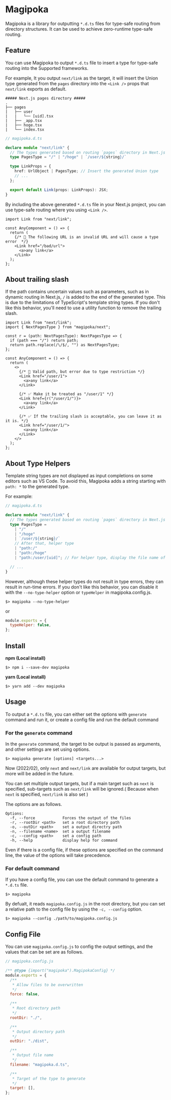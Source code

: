 # Magipoka

Magipoka is a library for outputting `*.d.ts` files for type-safe routing from directory structures. It can be used to achieve zero-runtime type-safe routing.

## Feature

You can use Magipoka to output `*.d.ts` file to insert a type for type-safe routing into the Supported frameworks.

For example, It you output `next/link` as the target, it will insert the Union type generated from the `pages` directory into the `<Link />` props that `next/link` exports as default.

```
##### Next.js pages directory #####
.
├── pages
|   ├── user
|   |   └── [uid].tsx
|   ├── _app.tsx
|   ├── hoge.tsx
|   └── index.tsx
```

```ts
// magipoka.d.ts

declare module "next/link" {
  // The types generated based on routing `pages` directory in Next.js
  type PagesType = "/" | "/hoge" | `/user/${string}/`

  type LinkProps = {
    href: UrlObject | PagesType; // Insert the generated Union type
    // ...
  };

  export default Link(props: LinkProps): JSX;
}
```

By including the above generated `*.d.ts` file in your Next.js project, you can use type-safe routing where you using `<Link />`.

```tsx
import Link from "next/link";

const AnyComponent = () => {
  return (
    {/* 🛑 The following URL is an invalid URL and will cause a type error  */}
    <Link href="/bad/url">
      <a>any link</a>
    </Link>
  );
};
```

## About trailing slash

If the path contains uncertain values such as parameters, such as in dynamic routing in Next.js, `/` is added to the end of the generated type. This is due to the limitations of TypeScript's template string types. If you don't like this behavior, you'll need to use a utility function to remove the trailing slash.

```tsx
import Link from "next/link";
import { NextPagesType } from "magipoka/next";

const r = (path: NextPagesType): NextPagesType => {
  if (path === "/") return path;
  return path.replace(/\/$/, "") as NextPagesType;
};

const AnyComponent = () => {
  return (
    <>
      {/* 🛑 Valid path, but error due to type restriction */}
      <Link href="/user/1">
        <a>any link</a>
      </Link>

      {/* ✅ Make it be treated as "/user/1" */}
      <Link href={r("/user/1/")}>
        <a>any link</a>
      </Link>

      {/* ✅ If the trailing slash is acceptable, you can leave it as it is. */}
      <Link href="/user/1/">
        <a>any link</a>
      </Link>
    </>
  );
};
```

## About Type Helpers

Template string types are not displayed as input completions on some editors such as VS Code. To avoid this, Magipoka adds a string starting with `path: *` to the generated type.

For example:

```ts
// magipoka.d.ts

declare module "next/link" {
  // The types generated based on routing `pages` directory in Next.js
  type PagesType =
    | "/"
    | "/hoge"
    | `/user/${string}/`
    // After that, helper type
    | "path:/"
    | "path:/hoge"
    | "path:/user/[uid]"; // For helper type, display the file name of the generator

  // ...
}
```

However, although these helper types do not result in type errors, they can result in run-time errors.
If you don't like this behavior, you can disable it with the `--no-type-helper` option or `typeHelper` in magipoka.config.js.

```shell
$> magipoka --no-type-helper
```

or

```js
module.exports = {
  typeHelper: false,
};
```

## Install

**npm (Local install)**

```shell
$> npm i --save-dev magipoka
```

**yarn (Local install)**

```shell
$> yarn add --dev magipoka
```

## Usage

To output a `*.d.ts` file, you can either set the options with `generate` command and run it, or create a config file and run the default command

### For the `generate` command

In the `generate` command, the target to be output is passed as arguments, and other settings are set using options.

```shell
$> magipoka generate [options] <targets...>
```

Now (2022/02), only `next` and `next/link` are available for output targets, but more will be added in the future.

You can set multiple output targets, but if a main target such as `next` is specified, sub-targets such as `next/link` will be ignored.( Because when `next` is specified, `next/link` is also set )

The options are as follows.

```
Options:
  -f, --force            Forces the output of the files
  -r, --rootDir <path>   set a root directory path
  -o, --outDir <path>    set a output directry path
  -n, --filename <name>  set a output filename
  -c, --config <path>    set a config path
  -h, --help             display help for command
```

Even if there is a config file, if these options are specified on the command line, the value of the options will take precedence.

### For default command

If you have a config file, you can use the default command to generate a `*.d.ts` file.

```shell
$> magipoka
```

By defualt, it reads `magipoka.config.js` in the root directory, but you can set a relative path to the config file by using the `-c, --config` option.

```shell
$> magipoka --config ./path/to/magipoka.config.js
```

## Config File

You can use `magipoka.config.js` to config the output settings, and the values that can be set are as follows.

```js
// magipoka.config.js

/** @type {import("magipoka").MagipokaConfig} */
module.exports = {
  /**
   * Allow files to be overwritten
   */
  force: false,

  /**
   * Root directory path
   */
  rootDir: "./",

  /**
   * Output directory path
   */
  outDir: "./dist",

  /**
   * Output file name
   */
  filename: "magipoka.d.ts",

  /**
   * Target of the type to generate
   */
  target: [],
};
```
